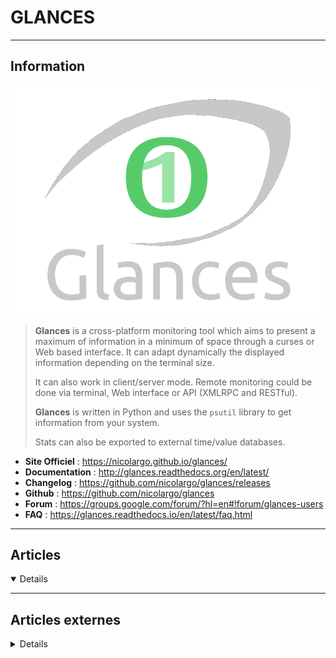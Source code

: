 # GLANCES
----

## <i class="fa-solid fa-hashtag"></i> Information

![Logo](../../_media/apps/glances/glances_logo.png ':size=250 :no-zoom')


> <i class="fa-solid fa-quote-left"></i> **Glances** is a cross-platform monitoring tool which aims to present a maximum of information in a minimum of space through a curses or Web based interface. It can adapt dynamically the displayed information depending on the terminal size.
>
> It can also work in client/server mode. Remote monitoring could be done via terminal, Web interface or API (XMLRPC and RESTful).
>
> **Glances** is written in Python and uses the `psutil` library to get information from your system.
>
> Stats can also be exported to external time/value databases. <i class="fa-solid fa-quote-left fa-rotate-180"></i>


- <i class="fa-solid fa-globe"></i> **Site Officiel** : https://nicolargo.github.io/glances/
- <i class="fa-solid fa-book"></i> **Documentation** : http://glances.readthedocs.org/en/latest/
- <i class="fa-solid fa-file-circle-question"></i> **Changelog** : https://github.com/nicolargo/glances/releases
- <i class="fa-brands fa-github"></i> **Github** : https://github.com/nicolargo/glances
- <i class="fas fa-comments"></i> **Forum** : https://groups.google.com/forum/?hl=en#!forum/glances-users
- <i class="far fa-question-circle"></i> **FAQ** : https://glances.readthedocs.io/en/latest/faq.html

---

## <i class="fa-regular fa-newspaper"></i> Articles

<details open>

</details>

---

## <i class="fa-solid fa-glasses"></i> Articles externes

<details>

- [How to Monitor Linux System with Glances Command](https://www.linuxtechi.com/monitor-linux-system-glances-command/)
- [How to Monitor System Resources with Glances on Ubuntu 20.04](https://www.howtoforge.com/how-to-monitor-system-resources-with-glances-ubuntu-20-04/)
- [Monitor and troubleshoot applications with Glances and InfluxDB](https://www.redhat.com/sysadmin/monitoring-glances-influxdb)

</details>